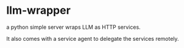 # llm-wrapper
a python simple server wraps LLM as HTTP services.

It also comes with a service agent to delegate the services remotely.
